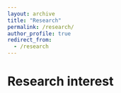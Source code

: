 ```yaml
---
layout: archive
title: "Research"
permalink: /research/
author_profile: true
redirect_from:
  - /research
---
```


# Research interest
